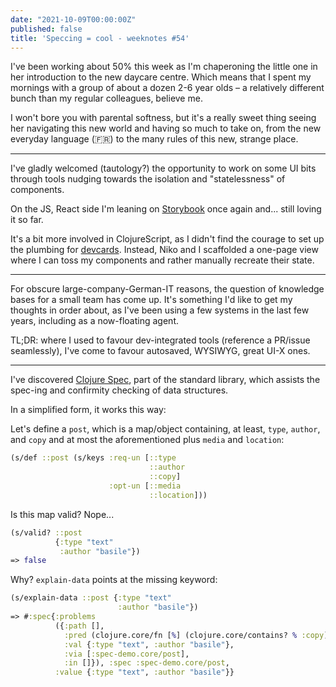 ```yaml
---
date: "2021-10-09T00:00:00Z"
published: false
title: 'Speccing = cool - weeknotes #54'
---
```


I've been working about 50% this week as I'm chaperoning the little one in her introduction to the new daycare centre. Which means that I spent my mornings with a group of about a dozen 2-6 year olds – a relatively different bunch than my regular colleagues, believe me.

I won't bore you with parental softness, but it's a really sweet thing seeing her navigating this new world and having so much to take on, from the new everyday language (🇫🇷) to the many rules of this new, strange place.

---

I've gladly welcomed (tautology?) the opportunity to work on some UI bits through tools nudging towards the isolation and "statelessness" of components.

On the JS, React side I'm leaning on [Storybook](https://storybook.js.org/) once again and... still loving it so far.

It's a bit more involved in ClojureScript, as I didn't find the courage to set up the plumbing for [devcards](https://github.com/bhauman/devcards). Instead, Niko and I scaffolded a one-page view where I can toss my components and rather manually recreate their state.

---

For obscure large-company-German-IT reasons, the question of knowledge bases for a small team has come up. It's something I'd like to get my thoughts in order about, as I've been using a few systems in the last few years, including as a now-floating agent.

TL;DR: where I used to favour dev-integrated tools (reference a PR/issue seamlessly), I've come to favour autosaved, WYSIWYG, great UI-X ones.

---

I've discovered [Clojure Spec](https://clojure.org/guides/spec), part of the standard library, which assists the spec-ing and confirmity checking of data structures.

In a simplified form, it works this way:

Let's define a `post`, which is a map/object containing, at least, `type`, `author`, and `copy` and at most the aforementioned plus `media` and `location`:

```clj
(s/def ::post (s/keys :req-un [::type
                               ::author
                               ::copy]
                      :opt-un [::media
                               ::location]))
```

Is this map valid? Nope...

```clj
(s/valid? ::post
          {:type "text"
           :author "basile"})
=> false
```

Why? `explain-data` points at the missing keyword:

```clj
(s/explain-data ::post {:type "text"
                        :author "basile"})
=> #:spec{:problems
          ({:path [],
            :pred (clojure.core/fn [%] (clojure.core/contains? % :copy)),
            :val {:type "text", :author "basile"},
            :via [:spec-demo.core/post],
            :in []}), :spec :spec-demo.core/post,
          :value {:type "text", :author "basile"}}
```
